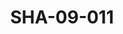 ---
pid: SHA-09-011
title: SHA-09-011
language: en
collection: Sharhabil Ahmed
original_label: 
rights: Sharhabil Ahmed
location_of_original: Sharhabil Ahmed
photographer_or_studio: 
scanned_from: photograph 7.5 by 10.5
_date: '1965'
location: Tunisia
description: Sharhabil Ahmed's band and others
additional_notes: 
permission_display: 'yes'
on_server: 'no'
on_website: 'no'
permalink: "/archive/en/sha-09-011.html"
layout: photo-page
---